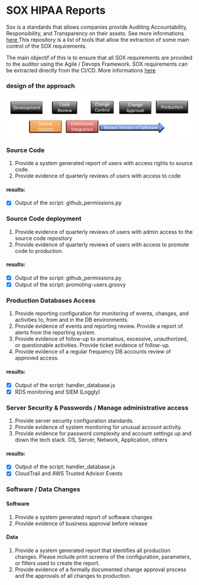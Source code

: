# SOX HIPAA Reports

Sox is a standards that allows companies provide Auditing Accountability, Responsibility, and Transparency on their assets. See more informations [ here ](https://en.wikipedia.org/wiki/Sarbanes%E2%80%93Oxley_Act)
This repository is a list of tools that allow the extraction of some main control of the SOX requirements.

The main objectif of this is to ensure that all SOX requirements are provided to the auditor using the Agile / Devops Framework. SOX requirements can be extracted directly from the CI/CD.
More informations [ here ](https://insights.sei.cmu.edu/devops/2015/09/-a-devops-a-day-keeps-the-auditors-away-and-helps-organizations-stay-in-compliance-with-federal-regu.html)

### design of the approach

![ SOX CI/CD ](https://github.com/fsclyde/sox-hipaa-devops/blob/master/images/sox_ci-cd.png "SOX")

### Source Code

1. Provide a system generated report of users with access rights to source code.
2. Provide evidence of quarterly reviews of users with access to code

#### results:

* [x] Output of the script: github_permissions.py

### Source Code deployment

1. Provide evidence of quarterly reviews of users with admin access to the source code repository
2. Provide evidence of quarterly reviews of users with access to promote code to production.

#### results:

* [x] Output of the script: github_permissions.py
* [x] Output of the script: promoting-users.groovy

### Production Databases Access

1. Provide reporting configuration for monitoring of events, changes, and activities to, from and in the DB environments.
2. Provide evidence of events and reporting review. Provide a report of alerts from the reporting system.
3. Provide evidence of follow-up to anomalous, excessive, unauthorized, or questionable activities. Provide ticket evidence of follow-up.
4. Provide evidence of a regular frequency DB accounts review of approved access.


#### results:

* [x] Output of the script: handler_database.js
* [x] RDS monitoring and SIEM (Loggly)

### Server Security & Passwords / Manage administrative access

1. Provide server security configuration standards.
2. Provide evidence of system monitoring for unusual account activity.
3. Provide evidence for password complexity and account settings up and down the tech stack. OS, Server, Network, Application, others

#### results:

* [x] Output of the script: handler_database.js
* [x] CloudTrail and AWS Trusted Advisor Events

###  Software / Data Changes

#### Software

1. Provide a system generated report of software changes
2. Provide evidence of business approval before release

#### Data

1. Provide a system generated report that identifies all production changes. Please include print screens of the configuration, parameters, or filters used to create the report.
2. Provide evidence of a formally documented change approval process and the approvals of all changes to production.

